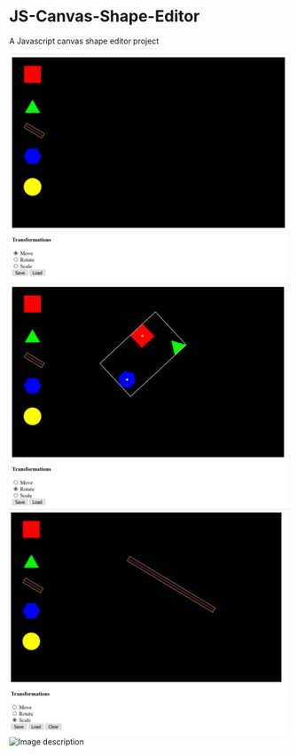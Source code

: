 # JS-Canvas-Shape-Editor
A Javascript canvas shape editor project

![Image description](https://github.com/MatriXcel/JS-Canvas-Shape-Editor/blob/master/sample_output.PNG)
![Image description](https://github.com/MatriXcel/JS-Canvas-Shape-Editor/blob/master/sample_output2.PNG)
![Image description](https://github.com/MatriXcel/JS-Canvas-Shape-Editor/blob/master/sample_output3.PNG)
![Image description](https://github.com/MatriXcel/JS-Canvas-Shape-Editor/blob/master/sample_output4.PNG)
